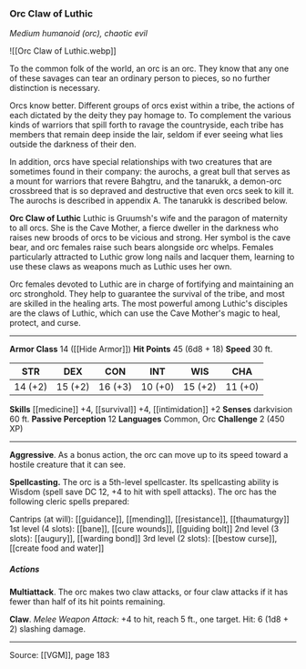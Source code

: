 ### Orc Claw of Luthic
_Medium humanoid (orc), chaotic evil_

![[Orc Claw of Luthic.webp]]

To the common folk of the world, an orc is an orc. They know that any one of these savages can tear an ordinary person to pieces, so no further distinction is necessary.

Orcs know better. Different groups of orcs exist within a tribe, the actions of each dictated by the deity they pay homage to. To complement the various kinds of warriors that spill forth to ravage the countryside, each tribe has members that remain deep inside the lair, seldom if ever seeing what lies outside the darkness of their den.

In addition, orcs have special relationships with two creatures that are sometimes found in their company: the aurochs, a great bull that serves as a mount for warriors that revere Bahgtru, and the tanarukk, a demon-orc crossbreed that is so depraved and destructive that even orcs seek to kill it. The aurochs is described in appendix A. The tanarukk is described below.


**Orc Claw of Luthic** Luthic is Gruumsh's wife and the paragon of maternity to all orcs. She is the Cave Mother, a fierce dweller in the darkness who raises new broods of orcs to be vicious and strong. Her symbol is the cave bear, and orc females raise such bears alongside orc whelps. Females particularly attracted to Luthic grow long nails and lacquer them, learning to use these claws as weapons much as Luthic uses her own.

Orc females devoted to Luthic are in charge of fortifying and maintaining an orc stronghold. They help to guarantee the survival of the tribe, and most are skilled in the healing arts. The most powerful among Luthic's disciples are the claws of Luthic, which can use the Cave Mother's magic to heal, protect, and curse.






---

**Armor Class** 14 ([[Hide Armor]])
**Hit Points** 45 (6d8 + 18)
**Speed** 30 ft.

| STR     | DEX     | CON     | INT     | WIS     | CHA     |
|---------|---------|---------|---------|---------|---------|
| 14 (+2) | 15 (+2) | 16 (+3) | 10 (+0) | 15 (+2) | 11 (+0) |

**Skills** [[medicine]] +4, [[survival]] +4, [[intimidation]] +2
**Senses** darkvision 60 ft.
**Passive Perception** 12
**Languages** Common, Orc
**Challenge** 2 (450 XP)

---

**Aggressive**. As a bonus action, the orc can move up to its speed toward a hostile creature that it can see.

**Spellcasting.** The orc is a 5th-level spellcaster. Its spellcasting ability is Wisdom (spell save DC 12, +4 to hit with spell attacks). The orc has the following cleric spells prepared:

Cantrips (at will): [[guidance]], [[mending]], [[resistance]], [[thaumaturgy]]
1st level (4 slots): [[bane]], [[cure wounds]], [[guiding bolt]]
2nd level (3 slots): [[augury]], [[warding bond]]
3rd level (2 slots): [[bestow curse]], [[create food and water]]

##### Actions
**Multiattack**. The orc makes two claw attacks, or four claw attacks if it has fewer than half of its hit points remaining.

**Claw**. _Melee Weapon Attack:_ +4 to hit, reach 5 ft., one target. Hit: 6 (1d8 + 2) slashing damage.


---

Source: [[VGM]], page 183